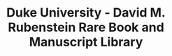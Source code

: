 ---
layout: repo
title: "Duke University - David M. Rubenstein Rare Book and Manuscript Library"
id: 4728
permalink: repos/4728/
---